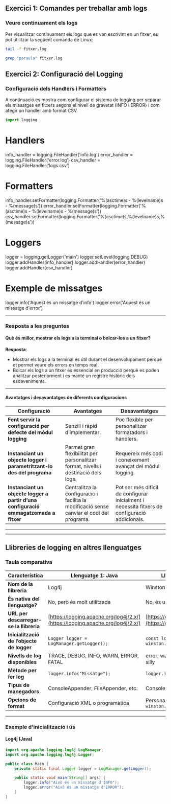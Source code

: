## Exercici 1: Comandes per treballar amb logs

### Veure contínuament els logs


Per visualitzar contínuament els logs que es van escrivint en un fitxer, es pot utilitzar la següent comanda de Linux:

```bash
tail -f fitxer.log

grep "paraula" fitxer.log
```


## Exercici 2: Configuració del Logging

### Configuració dels Handlers i Formatters
A continuació es mostra com configurar el sistema de logging per separar els missatges en fitxers segons el nivell de gravetat (INFO i ERROR) i com afegir un handler amb format CSV.

```python
import logging
```

# Handlers
info_handler = logging.FileHandler('info.log')
error_handler = logging.FileHandler('error.log')
csv_handler = logging.FileHandler('logs.csv')

# Formatters
info_handler.setFormatter(logging.Formatter('%(asctime)s - %(levelname)s - %(message)s'))
error_handler.setFormatter(logging.Formatter('%(asctime)s - %(levelname)s - %(message)s'))
csv_handler.setFormatter(logging.Formatter('%(asctime)s,%(levelname)s,%(message)s'))

# Loggers
logger = logging.getLogger('main')
logger.setLevel(logging.DEBUG)
logger.addHandler(info_handler)
logger.addHandler(error_handler)
logger.addHandler(csv_handler)

# Exemple de missatges
logger.info('Aquest és un missatge d\'info')
logger.error('Aquest és un missatge d\'error')

---

### Resposta a les preguntes

#### Què és millor, mostrar els logs a la terminal o bolcar-los a un fitxer?

**Resposta**:
- Mostrar els logs a la terminal és útil durant el desenvolupament perquè et permet veure els errors en temps real.
- Bolcar els logs a un fitxer és essencial en producció perquè es poden analitzar posteriorment i es manté un registre històric dels esdeveniments.

---

#### Avantatges i desavantatges de diferents configuracions

| Configuració                                           | Avantatges                                                                                               | Desavantatges                                                                                     |
|--------------------------------------------------------|----------------------------------------------------------------------------------------------------------|---------------------------------------------------------------------------------------------------|
| **Fent servir la configuració per defecte del mòdul logging**       | Senzill i ràpid d’implementar.                                                                           | Poc flexible per personalitzar formatadors i handlers.                                           |
| **Instanciant un objecte logger i parametritzant-lo des del programa** | Permet gran flexibilitat per personalitzar format, nivells i destinació dels logs.                       | Requereix més codi i coneixement avançat del mòdul logging.                                      |
| **Instanciant un objecte logger a partir d’una configuració emmagatzemada a fitxer** | Centralitza la configuració i facilita la modificació sense canviar el codi del programa.                | Pot ser més difícil de configurar inicialment i necessita fitxers de configuració addicionals.   |

---

---

## Llibreries de logging en altres llenguatges

### Taula comparativa

| Característica                                | Llenguatge 1: Java                       | Llenguatge 2: JavaScript                  |
|----------------------------------------------|------------------------------------------|------------------------------------------|
| **Nom de la llibreria**                      | Log4j                                    | Winston                                  |
| **És nativa del llenguatge?**                | No, però és molt utilitzada              | No, és una llibreria externa             |
| **URL per descarregar-se la llibreria**      | [https://logging.apache.org/log4j/2.x/](https://logging.apache.org/log4j/2.x/) | [https://github.com/winstonjs/winston](https://github.com/winstonjs/winston) |
| **Inicialització de l’objecte de logger**    | `Logger logger = LogManager.getLogger();` | `const logger = winston.createLogger({...});` |
| **Nivells de log disponibles**               | TRACE, DEBUG, INFO, WARN, ERROR, FATAL   | error, warn, info, http, verbose, debug, silly |
| **Mètode per fer log**                       | `logger.info("Missatge");`               | `logger.info("Missatge");`               |
| **Tipus de manegadors**                      | ConsoleAppender, FileAppender, etc.      | Console, File, HTTP                      |
| **Opcions de format**                        | Configuració XML o programàtica          | Personalització amb formatadors com `winston.format.combine` |

---

### Exemple d'inicialització i ús

#### **Log4j (Java)**

```java
import org.apache.logging.log4j.LogManager;
import org.apache.logging.log4j.Logger;

public class Main {
    private static final Logger logger = LogManager.getLogger();

    public static void main(String[] args) {
        logger.info("Això és un missatge d'INFO");
        logger.error("Això és un missatge d'ERROR");
    }
}














